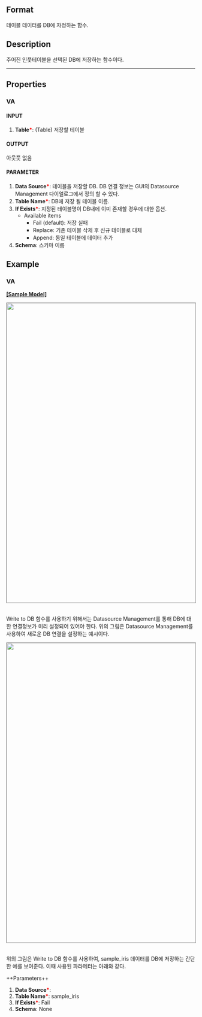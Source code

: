## Format

테이블 데이터를 DB에 자정하는 함수.

## Description

주어진 인풋테이블을 선택된 DB에 저장하는 함수이다. 

---

## Properties
### VA
#### INPUT
1. **Table**<b style="color:red">*</b>: (Table) 저장할 테이블

#### OUTPUT
아웃풋 없음

#### PARAMETER
1. **Data Source**<b style="color:red">*</b>: 테이블을 저장할 DB. DB 연결 정보는 GUI의 Datasource Management 다이얼로그에서 정의 할 수 있다. 
2. **Table Name**<b style="color:red">*</b>: DB에 저장 될 테이블 이름. 
3. **If Exists**<b style="color:red">*</b>:  지정된 테이블명이 DB내에 이미 존재할 경우에 대한 옵션. 
   - Available items
      - Fail (default): 저장 실패
      - Replace: 기존 테이블 삭제 후 신규 테이블로 대체
      - Append: 동일 테이블에 데이터 추가
4. **Schema**: 스키마 이름   
## Example
### VA

**<a href="/static/help/python/sample_model/Write_to_DB.json" download>[Sample Model]</a>**


<img src="/static/help/python/sample_model_img/read_from_db_1.PNG"  width="800px" style="border: 1px solid gray" >

<br> Write to DB 함수를 사용하기 위해서는 Datasource Management를 통해 DB에 대한 연결정보가 미리 설정되어 있어야 한다. 
위의 그림은 Datasource Management를 사용하여 새로운 DB 연결을 설정하는 예시이다. 



<img src="/static/help/python/sample_model_img/Write_to_DB.PNG"  width="800px" style="border: 1px solid gray" >

<br> 위의 그림은  Write to DB 함수를 사용하여, sample_iris 데이터를 DB에 저장하는 간단한 예를 보여준다. 이때 사용된 파라메터는 아래와 같다. 

++Parameters++
1. **Data Source**<b style="color:red">*</b>: 
2. **Table Name**<b style="color:red">*</b>: sample_iris
3. **If Exists**<b style="color:red">*</b>: Fail
4. **Schema**: None
